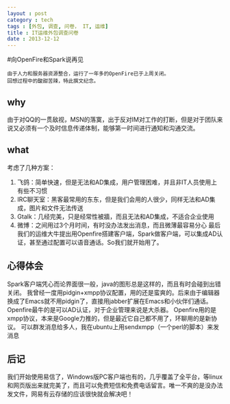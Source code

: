 ```yaml
---
layout : post
category : tech
tags : [外包, 调查, 问卷， IT, 运维]
title : IT运维外包调查问卷
date : 2013-12-12
---
```


#向OpenFire和Spark说再见

	由于人力和服务器资源整合，运行了一年多的OpenFire已于上周关闭。
	回想过程中的酸甜苦辣，特此撰文纪念。
## why
  由于对QQ的一贯敌视，MSN的落寞，出于反对IM对工作的打断，但是对于团队来说又必须有一个及时信息传递体制，能够第一时间进行通知和沟通交流。
## what
  考虑了几种方案：
  1. 飞鸽：简单快速，但是无法和AD集成，用户管理困难，并且非IT人员使用上有些不习惯
  2. IRC聊天室：黑客最常用的东东，但是我们会用的人很少，同样无法和AD集成，图片和文件无法传送
  3. Gtalk：几经完美，只是经常性被牆，而且无法和AD集成，不适合企业使用
  4. 微博：之间用过3个月时间，有时没办法发出消息，而且微薄最容易分心
  最后我们的运维大牛提出用Openfire搭建客户端，Spark做客户端，可以集成AD认证，甚至通过配置可以语音通话。So我们就开始用了。
## 心得体会
  Spark客户端凭心而论界面很一般，java的图形总是这样的，而且有时会碰到出错关闭。
  我曾经一度用pidgin+xmpp协议配置，用的还是蛮爽的。后来由于编辑器换成了Emacs就不用pidgin了，直接用jabber扩展在Emacs和小伙伴们通话。
  Openfire最牛的是可以AD认证，对于企业管理来说是大杀器。
  Openfire用的是xmpp协议，本来是Google力推的，但是最近它自己都不用了，环聊用的是新协议。
  可以群发消息给多人，我在ubuntu上用sendxmpp（一个perl的脚本）来发消息
## 后记
  我们开始使用易信了，Windows版PC客户端也有的，几乎覆盖了全平台，等linux和网页版出来就完美了，而且可以免费短信和免费电话留言。唯一不爽的是没办法发文件，网易有云存储的应该很快就会解决吧！
